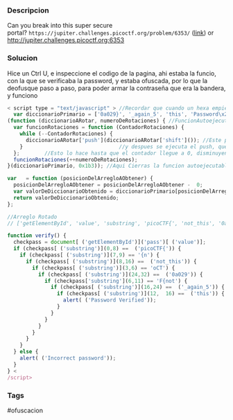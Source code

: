 ### Descripcion
Can you break into this super secure portal? `https://jupiter.challenges.picoctf.org/problem/6353/` ([link](https://jupiter.challenges.picoctf.org/problem/6353/)) or http://jupiter.challenges.picoctf.org:6353
### Solucion
Hice un Ctrl U, e inspeccione el codigo de la pagina, ahi estaba la funcio, con la que se  verificaba la password, y estaba ofuscada, por lo que la deofusque paso a paso, para poder armar la contraseña que era la bandera, y funciono
```js
< script type = "text/javascript" > //Recordar que cuando un hexa empiece con un _ es una variable, si no lo tiene, el lenguaje lo intepreta como numero
  var diccionarioPrimario = ['0a029}', '_again_5', 'this', 'Password\x20Verified', 'Incorrect\x20password', 'getElementById', 'value', 'substring', 'picoCTF{', 'not_this'];
(function (diccionarioARotar, numeroDeRotaciones) { //FuncionAutoejecutable
  var funcionRotaciones = function (ContadorRotaciones) {
    while (--ContadorRotaciones) {
      diccionarioARotar['push'](diccionarioARotar['shift']()); //Este primero hace el shift, que extrae el primer elemento y lo saca del array
    }                               //y despues se ejecuta el push, que es meter un elemento al final, enotnces, solo cambia el primero por el ultimo
  };        //Esto lo hace hasta que el contador llegue a 0, disminuyendo un
  funcionRotaciones(++numeroDeRotaciones);
}(diccionarioPrimario, 0x1b3)); //Aqui Cierras la funcion autoejecutable

var   = function (posicionDelArregloAObtener) {
  posicionDelArregloAObtener = posicionDelArregloAObtener -  0;
  var valorDeDiccionarioObtenido = diccionarioPrimario[posicionDelArregloAObtener];
  return valorDeDiccionarioObtenido;
};

//Arreglo Rotado
// ['getElementById', 'value', 'substring', 'picoCTF{', 'not_this', '0a029}', '_again_5', 'this', 'Password Verified', 'Incorrect password']

function verify() {
  checkpass = document[ ('getElementById')]('pass')[ ('value')];
  if (checkpass[ ('substring')](0,8) ==  ('picoCTF{')) {
    if (checkpass[ ('substring')](7,9) == '{n') {
      if (checkpass[ ('substring')](8,16) ==  ('not_this')) {
        if (checkpass[ ('substring')](3,6) == 'oCT') {
          if (checkpass[ ('substring')](24,32) ==  ('0a029')) {
            if (checkpass['substring'](6,11) == 'F{not') {
              if (checkpass[ ('substring')](16,24) ==  ('_again_5')) {
                if (checkpass[ ('substring')](12,  16) ==  ('this')) {
                  alert( ('Password Verified'));
                }
              }
            }
          }
        }
      }
    }
  } else {
    alert( ('Incorrect password'));
  }
} <
/script>

```
### Tags
#ofuscacion

